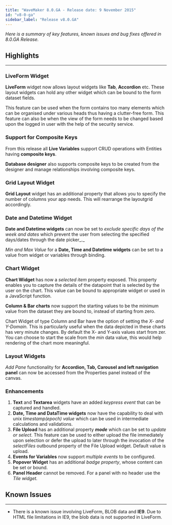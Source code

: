 ```yaml
---
title: "WaveMaker 8.0.GA - Release date: 9 November 2015"
id: "v8-0-ga"
sidebar_label: "Release v8.0.GA"
---
```

*Here is a summary of key features, known issues and bug fixes offered in 8.0.GA Release.*

## Highlights
---

### LiveForm Widget

**LiveForm** widget now allows layout widgets like **Tab**, **Accordion** etc. These layout widgets can hold any other widget which can be bound to the form dataset fields.

This feature can be used when the form contains too many elements which can be organised under various heads thus having a clutter-free form. This feature can also be when the view of the form needs to be changed based upon the logged in user with the help of the security service.

### Support for Composite Keys

From this release all **Live Variables** support CRUD operations with Entities having **composite keys**.

**Database designer** also supports composite keys to be created from the designer and manage relationships involving composite keys.

### Grid Layout Widget

**Grid Layout** widget has an additional property that allows you to specify the number of columns your app needs. This will rearrange the layoutgrid accordingly.

### Date and Datetime Widget

**Date and Datetime widgets** can now be set to _exclude specific days of the week and dates_ which prevent the user from selecting the specified days/dates through the date picker_._

_Min and Max Value_ for a **Date, Time and Datetime widgets** can be set to a value from widget or variables through binding.

### Chart Widget

**Chart Widget** has now a _selected item_ property exposed. This property enables you to capture the details of the datapoint that is selected by the user on the chart. This value can be bound to appropriate widget or used in a JavaScript function.

**Column & Bar charts** now support the starting values to be the minimum value from the dataset they are bound to, instead of starting from zero.

Chart Widget of type Column and Bar have the option of setting the _X- and Y-Domain._ This is particularly useful when the data depicted in these charts has very minute changes. By default the X- and Y-axis values start from zer. You can choose to start the scale from the _min_ data value, this would help rendering of the chart more meaningful.

### Layout Widgets

_Add Pane_ functionality for **Accordion, Tab, Carousel and left navigation panel**  can now be accessed from the Properties panel instead of the canvas.

### Enhancements

1.  **Text** and **Textarea** widgets have an added _keypress event_ that can be captured and handled.
2.  **Date, Time and DataTime widgets** now have the capability to deal with unix _timestamp(epoch) value_ which can be used in intermediate calculations and validations.
3.  **File Upload** has an additional property _**mode**_ which can be set to _update or select._ This feature can be used to either upload the file immediately upon selection or defer the upload to later through the invocation of the _selectFiles_ outbound property of the File Upload widget. Default value is upload.
4.  **Events for Variables** now support _multiple events_ to be configured.
5.  **Popover Widget** has an additional _badge property_, whose content can be set or bound.
6.  **Panel Header** cannot be removed. For a panel with no header use the _Tile widget._

## Known Issues
--- 
*   There is a known issue involving LiveForm, BLOB data and **IE9**. Due to HTML file limitations in IE9, the blob data is not supported in LiveForm.